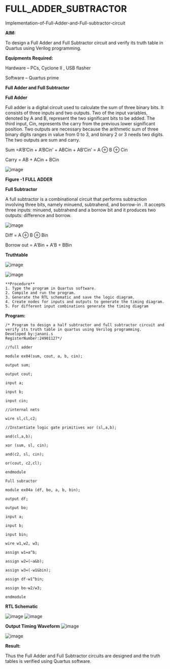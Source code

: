 # FULL_ADDER_SUBTRACTOR

Implementation-of-Full-Adder-and-Full-subtractor-circuit

**AIM:**

To design a Full Adder and Full Subtractor circuit and verify its truth table in Quartus using Verilog programming.

**Equipments Required:**

Hardware – PCs, Cyclone II , USB flasher

Software – Quartus prime

**Full Adder and Full Subtractor**

**Full Adder**

Full adder is a digital circuit used to calculate the sum of three binary bits. It consists of three inputs and two outputs. Two of the input variables, denoted by A and B, represent the two significant bits to be added. The third input, Cin, represents the carry from the previous lower significant position. Two outputs are necessary because the arithmetic sum of three binary digits ranges in value from 0 to 3, and binary 2 or 3 needs two digits. The two outputs are sum and carry.

Sum =A’B’Cin + A’BCin’ + ABCin + AB’Cin’ = A ⊕ B ⊕ Cin 

Carry = AB + ACin + BCin

![image](https://github.com/naavaneetha/FULL_ADDER_SUBTRACTOR/assets/154305477/0f30ba51-5ffb-4198-845f-18e054f675e7)

**Figure -1 FULL ADDER**

**Full Subtractor**

A full subtractor is a combinational circuit that performs subtraction involving three bits, namely minuend, subtrahend, and borrow-in . It accepts three inputs: minuend, subtrahend and a borrow bit and it produces two outputs: difference and borrow.

![image](https://github.com/naavaneetha/FULL_ADDER_SUBTRACTOR/assets/154305477/02b24f51-ab51-4304-9ad6-7b81ffc1ead5)

Diff = A ⊕ B ⊕ Bin 

Borrow out = A'Bin + A'B + BBin

**Truthtable**

![image](https://github.com/user-attachments/assets/b902d982-3c07-4844-aa38-40ed185c2c85)

![image](https://github.com/user-attachments/assets/1e358a1e-7b8d-4562-8840-c761b5086dcb)

```
**Procedure**
1. Type the program in Quartus software.
2. Compile and run the program.
3. Generate the RTL schematic and save the logic diagram.
4. Create nodes for inputs and outputs to generate the timing diagram.
5. For different input combinations generate the timing diagram
```
**Program:**
```
/* Program to design a half subtractor and full subtractor circuit and verify its truth table in quartus using Verilog programming. 
Developed by:janani.s 
RegisterNumber:24901127*/
```
```
//full adder

module ex04(sum, cout, a, b, cin);

output sum;

output cout;

input a;

input b;

input cin;

//internal nets

wire sl,cl,c2;

//Instantiate logic gate primitives xor (sl,a,b);

and(cl,a,b);

xor (sum, sl, cin);

and(c2, sl, cin);

or(cout, c2,cl);

endmodule

Full subractor

module ex04a (df, bo, a, b, bin);

output df;

output bo;

input a;

input b;

input bin;

wire w1,w2, w3;

assign w1=a^b;

assign w2=(~a&b);

assign w3=(-w1&bin);

assign df-w1^bin;

assign bo-w2/w3;

endmodule
```
**RTL Schematic**

![image](https://github.com/user-attachments/assets/a34e7a9a-d915-42f2-82a3-de614ca51471)
![image](https://github.com/user-attachments/assets/6702c12b-0c42-4b35-abb2-b9b7c912f698)

**Output Timing Waveform**
![image](https://github.com/user-attachments/assets/2ec2bb33-83f8-47b1-af8e-192726748b2a)

![image](https://github.com/user-attachments/assets/db78c9af-0fd9-44b8-b982-90711d25576b)


**Result:**

Thus the Full Adder and Full Subtractor circuits are designed and the truth tables is verified using Quartus software.



